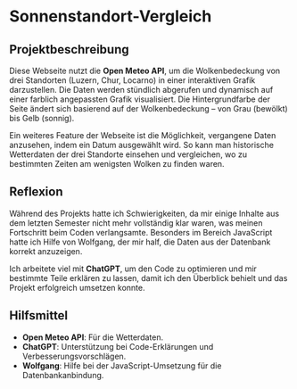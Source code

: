 # Sonnenstandort-Vergleich

## Projektbeschreibung

Diese Webseite nutzt die **Open Meteo API**, um die Wolkenbedeckung von drei Standorten (Luzern, Chur, Locarno) in einer interaktiven Grafik darzustellen. Die Daten werden stündlich abgerufen und dynamisch auf einer farblich angepassten Grafik visualisiert. Die Hintergrundfarbe der Seite ändert sich basierend auf der Wolkenbedeckung – von Grau (bewölkt) bis Gelb (sonnig).

Ein weiteres Feature der Webseite ist die Möglichkeit, vergangene Daten anzusehen, indem ein Datum ausgewählt wird. So kann man historische Wetterdaten der drei Standorte einsehen und vergleichen, wo zu bestimmten Zeiten am wenigsten Wolken zu finden waren.

## Reflexion

Während des Projekts hatte ich Schwierigkeiten, da mir einige Inhalte aus dem letzten Semester nicht mehr vollständig klar waren, was meinen Fortschritt beim Coden verlangsamte. Besonders im Bereich JavaScript hatte ich Hilfe von Wolfgang, der mir half, die Daten aus der Datenbank korrekt anzuzeigen.

Ich arbeitete viel mit **ChatGPT**, um den Code zu optimieren und mir bestimmte Teile erklären zu lassen, damit ich den Überblick behielt und das Projekt erfolgreich umsetzen konnte.

## Hilfsmittel

- **Open Meteo API**: Für die Wetterdaten.
- **ChatGPT**: Unterstützung bei Code-Erklärungen und Verbesserungsvorschlägen.
- **Wolfgang**: Hilfe bei der JavaScript-Umsetzung für die Datenbankanbindung.
